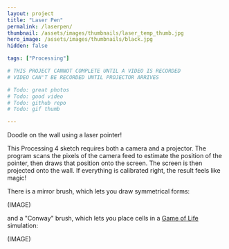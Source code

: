 ```yaml
---
layout: project
title: "Laser Pen"
permalink: /laserpen/
thumbnail: /assets/images/thumbnails/laser_temp_thumb.jpg
hero_image: /assets/images/thumbnails/black.jpg
hidden: false

tags: ["Processing"]

# THIS PROJECT CANNOT COMPLETE UNTIL A VIDEO IS RECORDED
# VIDEO CAN'T BE RECORDED UNTIL PROJECTOR ARRIVES

# Todo: great photos
# Todo: good video
# Todo: github repo
# Todo: gif thumb

---
```


Doodle on the wall using a laser pointer! 

This Processing 4 sketch requires both a camera and a projector. The program scans the pixels of the camera feed to estimate the position of the pointer, then draws that position onto the screen. The screen is then projected onto the wall. If everything is calibrated right, the result feels like magic! 

There is a mirror brush, which lets you draw symmetrical forms:

(IMAGE)

and a "Conway" brush, which lets you place cells in a <a href="https://playgameoflife.com/">Game of Life</a> simulation:

(IMAGE)